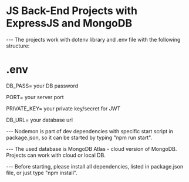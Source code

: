 # JS Back-End Projects with ExpressJS and MongoDB

--- The projects work with dotenv library and .env file with the following structure:

# .env

DB_PASS= your DB password

PORT= your server port

PRIVATE_KEY= your private key/secret for JWT

DB_URL= your database url


--- Nodemon is part of dev dependencies with specific start script in package.json, so it can be started by typing "npm run start".

--- The used database is MongoDB Atlas - cloud version of MongoDB. Projects can work with cloud or local DB.

--- Before starting, please install all dependencies, listed in package.json file, or just type "npm install".
